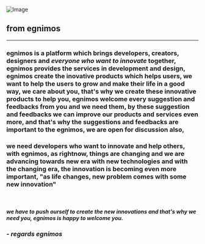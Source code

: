 
![Image](assets/icons/Group_392-4.png)

## from egnimos

***

### **egnimos** is a platform which brings developers, creators, designers and *everyone who want to innovate* together, egnimos provides the services in development and design, egnimos create the inovative products which helps users, we want to help the users to grow and make their life in a good way, we care about you, that's why we create these innovative products to help you, egnimos welcome every suggestion and feedbacks from you and we need them, by these suggestion and feedbacks we can improve our products and services even more, and that's why the suggestions and feedbacks are important to the egnimos, we are open for discussion also, 

### we need developers who want to innovate and help others, with egnimos, as rightnow, things are changing and we are advancing towards new era with new technologies and with the changing era, the innovation is becoming even more important, "as life changes, new problem comes with some new innovation"

<br>

#### *we have to push ourself to create the new innovations and that's why we need you, egnimos is happy to welcome you.*

### - *regards egnimos*